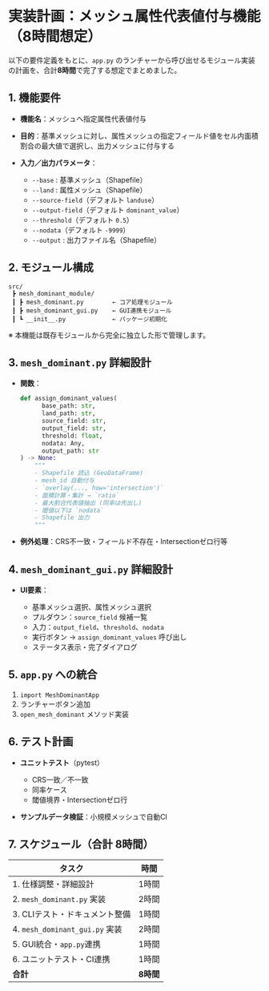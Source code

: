 # 実装計画：メッシュ属性代表値付与機能（8時間想定）

以下の要件定義をもとに、`app.py` のランチャーから呼び出せるモジュール実装の計画を、合計**8時間**で完了する想定でまとめました。

## 1. 機能要件

* **機能名**：メッシュへ指定属性代表値付与
* **目的**：基準メッシュに対し、属性メッシュの指定フィールド値をセル内面積割合の最大値で選択し、出力メッシュに付与する
* **入力／出力パラメータ**：

  * `--base` : 基準メッシュ（Shapefile）
  * `--land` : 属性メッシュ（Shapefile）
  * `--source-field`（デフォルト `landuse`）
  * `--output-field`（デフォルト `dominant_value`）
  * `--threshold`（デフォルト `0.5`）
  * `--nodata`（デフォルト `-9999`）
  * `--output` : 出力ファイル名（Shapefile）

## 2. モジュール構成

```
src/
 ┣ mesh_dominant_module/
 ┃ ┣ mesh_dominant.py        ← コア処理モジュール
 ┃ ┣ mesh_dominant_gui.py    ← GUI連携モジュール
 ┃ ┗ __init__.py             ← パッケージ初期化
```

※ 本機能は既存モジュールから完全に独立した形で管理します。

## 3. `mesh_dominant.py` 詳細設計

* **関数**：

  ```python
  def assign_dominant_values(
        base_path: str,
        land_path: str,
        source_field: str,
        output_field: str,
        threshold: float,
        nodata: Any,
        output_path: str
  ) -> None:
      """
      - Shapefile 読込 (GeoDataFrame)
      - mesh_id 自動付与
      - `overlay(..., how='intersection')`
      - 面積計算・集計 → `ratio`
      - 最大割合代表値抽出 (同率は先出し)
      - 閾値以下は `nodata`
      - Shapefile 出力
      """
  ```
* **例外処理**：CRS不一致・フィールド不存在・Intersectionゼロ行等

## 4. `mesh_dominant_gui.py` 詳細設計

* **UI要素**：

  * 基準メッシュ選択、属性メッシュ選択
  * プルダウン：`source_field` 候補一覧
  * 入力：`output_field`、`threshold`、`nodata`
  * 実行ボタン → `assign_dominant_values` 呼び出し
  * ステータス表示・完了ダイアログ

## 5. `app.py` への統合

1. `import MeshDominantApp`
2. ランチャーボタン追加
3. `open_mesh_dominant` メソッド実装

## 6. テスト計画

* **ユニットテスト**（pytest）

  * CRS一致／不一致
  * 同率ケース
  * 閾値境界・Intersectionゼロ行
* **サンプルデータ検証**：小規模メッシュで自動CI

## 7. スケジュール（合計 8時間）

| タスク                          | 時間      |
| ---------------------------- | ------- |
| 1. 仕様調整・詳細設計                 | 1時間     |
| 2. `mesh_dominant.py` 実装     | 2時間     |
| 3. CLIテスト・ドキュメント整備           | 1時間     |
| 4. `mesh_dominant_gui.py` 実装 | 2時間     |
| 5. GUI統合・`app.py`連携          | 1時間     |
| 6. ユニットテスト・CI連携              | 1時間     |
| **合計**                       | **8時間** |
